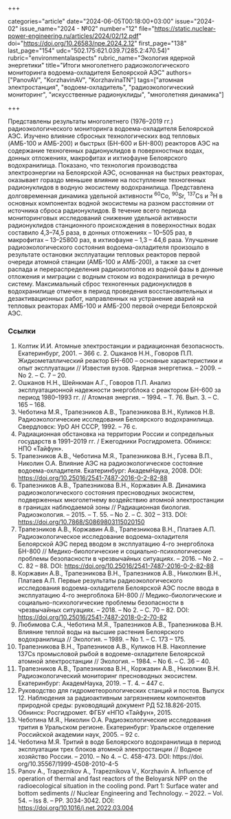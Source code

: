 +++

categories="article"
date="2024-06-05T00:18:00+03:00"
issue="2024-02"
issue_name="2024 - №02"
number="12"
file="https://static.nuclear-power-engineering.ru/articles/2024/02/12.pdf"
doi="https://doi.org/10.26583/npe.2024.2.12"
first_page="138"
last_page="154"
udc="502.175:621.039.7(285.2:470.54)"
rubric="environmentalaspects"
rubric_name="Экология ядерной энергетики"
title="Итоги многолетнего радиоэкологического мониторинга водоема-охладителя Белоярской АЭС"
authors=["PanovAV", "KorzhavinAV", "KorzhavinaTN"]
tags=["атомная электростанция", "водоем-охладитель", "радиоэкологический мониторинг", "искусственные радионуклиды", "многолетняя динамика"]

+++

Представлены результаты многолетнего (1976–2019 гг.) радиоэкологического мониторинга водоема-охладителя Белоярской АЭС.
Изучено влияние сбросных технологических вод тепловых (AMБ-100 и AMБ-200) и быстрых (БН-600 и БН-800) реакторов АЭС на содержание техногенных радионуклидов в поверхностных водах, донных отложениях, макрофитах и ихтиофауне Белоярского водохранилища.
Показано, что технология производства электроэнергии на Белоярской АЭС, основанная на быстрых реакторах, оказывает гораздо меньшее влияние на поступление техногенных радионуклидов в водную экосистему водохранилища.
Представлена долговременная динамика удельной активности <sup>60</sup>Co, <sup>90</sup>Sr, <sup>137</sup>Cs и <sup>3</sup>H в основных компонентах водной экосистемы на разном расстоянии от источника сброса радионуклидов.
В течение всего периода мониторинговых исследований снижение удельной активности радионуклидов станционного происхождения в поверхностных водах составило 4,3–74,5 раза, в донных отложениях – 10–505 раз, в макрофитах – 13–25800 раз, в ихтиофауне – 1,3 – 44,6 раза.
Улучшение радиоэкологического состояния водоема-охладителя произошло в результате остановки эксплуатации тепловых реакторов первой очереди атомной станции (AMБ-100 и AMБ-200), а также за счет распада и перераспределения радиоизотопов из водной фазы в донные отложения и миграции с водным стоком из водохранилища в речную систему.
Максимальный сброс техногенных радионуклидов в водохранилище отмечен в период проведения восстановительных и дезактивационных работ, направленных на устранение аварий на тепловых реакторах AMБ-100 и AMБ-200 первой очереди Белоярской АЭС.


### Ссылки

1. Колтик И.И. Атомные электростанции и радиационная безопасность. Екатеринбург, 2001. – 366 с. 2. Ошканов Н.Н., Говоров П.П. Жидкометаллический реактор БН-600 – основные характеристики
и опыт эксплуатации // Известия вузов. Ядерная энергетика. – 2009. – No 2. – С. 7 – 20.
3. Ошканов Н.Н., Шейнкман А.Г., Говоров П.П. Анализ эксплуатационной надежности энергоблока с реактором БН-600 за период 1980–1993 гг. // Атомная энергия. – 1994. – Т. 76. Вып. 3. – С. 165 – 168.
4. Чеботина М.Я., Трапезников А.В., Трапезникова В.Н., Куликов Н.В. Радиоэкологические исследования Белоярского водохранилища. Свердловск: УрО АН СССР, 1992. – 76 с.
5. Радиационная обстановка на территории России и сопредельных государств в 1991–2019 гг. / Ежегодники Росгидромета. Обнинск: НПО «Тайфун».
6. Трапезников А.В., Чеботина М.Я., Трапезникова В.Н., Гусева В.П., Николин О.А. Влияние АЭС на радиоэкологическое состояние водоема-охладителя. Екатеринбург: АкадемНаука, 2008.
DOI: https://doi.org/10.25016/2541-7487-2016-0-2-82-88
7. Трапезников А.В., Трапезникова В.Н., Коржавин А.В. Динамика радиоэкологического состояния пресноводных экосистем, подверженных многолетнему воздействию атомной электростанции в границах наблюдаемой зоны // Радиационная биология. Радиоэкология. – 2015. – Т. 55. – No 2. – С. 302 – 313. DOI: https://doi.org/10.7868/S0869803115020150
8. Трапезников А.В., Коржавин А.В., Трапезникова В.Н., Платаев А.П. Радиоэкологическое исследование водоема-охладителя Белоярской АЭС перед вводом в эксплуатацию 4-го энергоблока БН-800 // Медико-биологические и социально-психологические проблемы безопасности в чрезвычайных ситуациях. – 2016. – No 2. – С. 82 – 88. DOI: https://doi.org/10.25016/2541-7487-2016-0-2-82-88
9. Коржавин А.В., Трапезникова В.Н., Трапезников А.В., Николкин В.Н., Платаев А.П. Первые результаты радиоэкологического исследования водоема-охладителя Белоярской АЭС после ввода в эксплуатацию 4-го энергоблока БН-800 // Медико-биологические и социально-психологические проблемы безопасности в чрезвычайных ситуациях. – 2018. – No 2. – С. 70 – 82.
DOI: https://doi.org/10.25016/2541-7487-2018-0-2-70-82
10. Любимова С.А., Чеботина М.Я., Трапезников А.В., Трапезникова В.Н. Влияние теплой воды на высшие растения Белоярского водохранилища // Экология. – 1989. – No 1. – С. 173 – 175.
11. Трапезникова В.Н., Трапезников А.В., Куликов Н.В. Накопление 137Сs промысловой рыбой в водоеме-охладителе Белоярской атомной электростанции // Экология. – 1984. – No 6. – С. 36 – 40.
12. Трапезников А.В., Трапезникова В.Н., Коржавин А.В., Николкин В.Н. Радиоэкологический мониторинг пресноводных экосистем. Екатеринбург: АкадемНаука, 2019. – Т. 4. – 447 с.
13. Руководство для гидрометеорологических станций и постов. Выпуск 12. Наблюдения за радиоактивным загрязнением компонентов природной среды: руководящий документ РД 52.18.826-2015. Обнинск: Росгидромет. ФГБУ «НПО «Тайфун», 2015.
14. Чеботина М.Я., Николин О.А. Радиоэкологические исследования трития в Уральском регионе. Екатеринбург: Уральское отделение Российской академии наук, 2005. – 92 с.
15. Чеботина М.Я. Тритий в воде Белоярского водохранилища в период эксплуатации трех блоков атомной электростанции // Водное хозяйство России. – 2010. – No 4. – С. 458-473. DOI: https://doi. org/10.35567/1999-4508-2010-4-5
16. Panov A., Trapeznikov A., Trapeznikova V., Korzhavin A. Influence of operation of thermal and fast reactors of the Beloyarsk NPP on the radioecological situation in the cooling pond. Part 1: Surface water and bottom sediments // Nuclear Engineering and Technology. – 2022. – Vol. 54. – Iss 8. – PP. 3034-3042. DOI: https://doi.org/10.1016/j.net.2022.03.004
